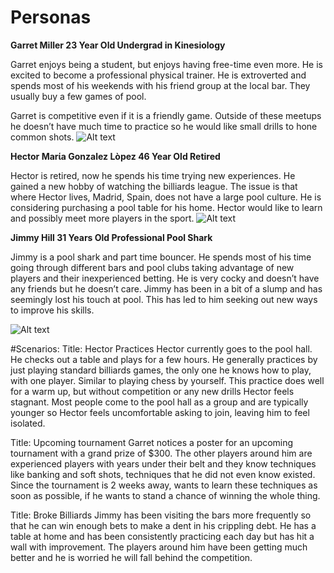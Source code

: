 # Personas
**Garret Miller
23 Year Old 
Undergrad in Kinesiology**

Garret enjoys being a student, but enjoys having free-time even more. He is excited to become a professional physical trainer. He is extroverted and spends most of his weekends with his friend group at the local bar. They usually buy a few games of pool.

Garret is competitive even if it is a friendly game. Outside of these meetups he doesn’t have much time to practice so he would like small drills to hone common shots.
![Alt text](https://as1.ftcdn.net/v2/jpg/00/61/38/24/1000_F_61382409_7Gy8G0K57OS67ggBpSXksaMrIOkqNzpK.jpg)


**Hector Marίa Gonzalez Lòpez
46 Year Old
Retired**

Hector is retired, now he spends his time trying new experiences. He gained a new hobby of watching the billiards league. The issue is that where Hector lives, Madrid, Spain, does not have a large pool culture. He is considering purchasing a pool table for his home. Hector would like to learn and possibly meet more players in the sport. 
![Alt text](https://as2.ftcdn.net/v2/jpg/06/38/84/29/1000_F_638842961_Xhj4V0KMelvgiUCxREvyUMUIrhlNdqQQ.jpg)

**Jimmy Hill
31 Years Old
Professional Pool Shark**

Jimmy is a pool shark and part time bouncer. He spends most of his time going through different bars and pool clubs taking advantage of new players and their inexperienced betting. He is very cocky and doesn’t have any friends but he doesn’t care. Jimmy has been in a bit of a slump and has seemingly lost his touch at pool. This has led to him seeking out new ways to improve his skills. 

![Alt text](https://as1.ftcdn.net/v2/jpg/04/27/42/94/1000_F_427429422_cmFhAq11kTekKtEcywNGSdp7m8PZhe2A.jpg)

#Scenarios:
Title: Hector Practices
	Hector currently goes to the pool hall. He checks out a table and plays for a few hours. He generally practices by just playing standard billiards games, the only one he knows how to play, with one player. Similar to playing chess by yourself. This practice does well for a warm up, but without competition or any new drills Hector feels stagnant. Most people come to the pool hall as a group and are typically younger so Hector feels uncomfortable asking to join, leaving him to feel isolated. 

Title: Upcoming tournament 
Garret notices a poster for an upcoming tournament with a grand prize of $300. The other players around him are experienced players with years under their belt and they know techniques like banking and soft shots, techniques that he did not even know existed. Since the tournament is 2 weeks away, wants to learn these techniques as soon as possible, if he wants to stand a chance of winning the whole thing. 

Title: Broke Billiards
Jimmy has been visiting the bars more frequently so that he can win enough bets to make a dent in his crippling debt. He has a table at home and has been consistently practicing each day but has hit a wall with improvement. The players around him have been getting much better and he is worried he will fall behind the competition. 

